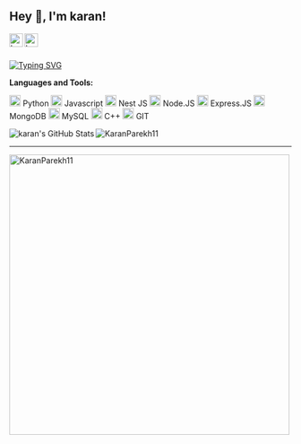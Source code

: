 <h2 title="hehehe"> Hey 👋, I'm karan!</h2>

<a href="https://www.linkedin.com/in/karan-parekh-97168520a/">
  <img align="left" alt="karan's LinkedIn" width="24px" src="https://img.icons8.com/nolan/96/linkedin.png" />
</a>
<a href="https://www.instagram.com/karna_11_10/">
  <img align="left" alt="karan's Instagram" width="24px" src="https://img.icons8.com/nolan/96/instagram-new.png" />
</a>


<br />
<br />


[![Typing SVG](https://readme-typing-svg.herokuapp.com/?width=500&lines=I+am+backend+developer+and+AI+Engineer)](https://git.io/typing-svg)

<!-- **About Me!**


- 👨🏽‍💻 I working professinal as software and AI Engineer at Sunbots Innovation private limited and Xwits Developer private limited
- 💬 Ask me about anything, I love to answer!
- 📫 Email me at [karanparekh788@gmail.com](mailto:karanparekh788@gmail.com). -->



**Languages and Tools:**  

<code><img height="20" src="https://img.icons8.com/nolan/96/python.png"></code> Python
<code><img height="20" src="https://img.icons8.com/nolan/96/javascript.png"></code> Javascript
<code><img height="20" src="https://img.icons8.com/nolan/96/javascript.png"></code> Nest JS
<code><img height="20" src="https://img.icons8.com/nolan/96/node-js.png"></code> Node.JS
<code><img height="20" src="https://img.icons8.com/nolan/96/express-js.png"></code> Express.JS
<code><img height="20" src="https://img.icons8.com/nolan/96/mongo-db.png"></code> MongoDB
<code><img height="20" src="https://img.icons8.com/nolan/96/sql.png"></code> MySQL
<coe><img height="20" src="https://img.icons8.com/nolan/96/c-plus-plus.png"></code> C++
<code><img height="20" src="https://img.icons8.com/nolan/96/git.png"></code> GIT



<div align="center" >
  <img align="left" src="https://github-readme-stats.vercel.app/api?username=karanparekh11&show_icons=true&hide_border=true&count_private=true&include_all_commits=true&theme=shades-of-purple&icon_color=fad000" alt="karan's GitHub Stats">
 
 </div>
 <img align="center" src="https://github-readme-streak-stats.herokuapp.com/?user=karanparekh11&count_private=true&include_all_commits=true&theme=radical" alt="KaranParekh11" />

-----


<img align="center" width=500 src="https://github-readme-stats.vercel.app/api/top-langs/?username=karanparekh11&count_private=true&include_all_commits=true&theme=radical" alt="KaranParekh11" />
